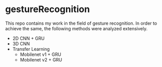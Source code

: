 # gestureRecognition

This repo contains my work in the field of gesture recognition. In order to achieve the same, the following methods were analyzed extensively.

- 2D CNN + GRU
- 3D CNN
- Transfer Learning
  - Mobilenet v1 + GRU
  - Mobilenet v2 + GRU
